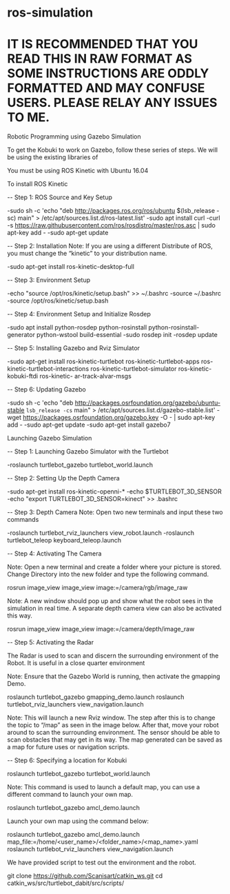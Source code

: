 # ros-simulation
# IT IS RECOMMENDED THAT YOU READ THIS IN RAW FORMAT AS SOME INSTRUCTIONS ARE ODDLY FORMATTED AND MAY CONFUSE USERS. PLEASE RELAY ANY ISSUES TO ME.

Robotic Programming using Gazebo Simulation

To get the Kobuki to work on Gazebo, follow these series of steps. We will be using the existing libraries of 

You must be using ROS Kinetic with Ubuntu 16.04

To install ROS Kinetic

-- Step 1: ROS Source and Key Setup

-sudo sh -c 'echo "deb http://packages.ros.org/ros/ubuntu $(lsb_release -sc) main" > /etc/apt/sources.list.d/ros-latest.list'
-sudo apt install curl 
-curl -s https://raw.githubusercontent.com/ros/rosdistro/master/ros.asc | sudo apt-key add -
-sudo apt-get update

-- Step 2: Installation
Note: If you are using a different Distribute of ROS, you must change the “kinetic” to your   distribution name.

-sudo apt-get install ros-kinetic-desktop-full

-- Step 3: Environment Setup

-echo "source /opt/ros/kinetic/setup.bash" >> ~/.bashrc
-source ~/.bashrc
-source /opt/ros/kinetic/setup.bash

-- Step 4: Environment Setup and Initialize Rosdep

-sudo apt install python-rosdep python-rosinstall python-rosinstall-generator python-wstool build-essential
-sudo rosdep init
-rosdep update

-- Step 5: Installing Gazebo and Rviz Simulator

-sudo apt-get install ros-kinetic-turtlebot ros-kinetic-turtlebot-apps ros-kinetic-turtlebot-interactions ros-kinetic-turtlebot-simulator ros-kinetic-kobuki-ftdi ros-kinetic-   ar-track-alvar-msgs

-- Step 6: Updating Gazebo

-sudo sh -c 'echo "deb http://packages.osrfoundation.org/gazebo/ubuntu-stable `lsb_release -cs` main" > /etc/apt/sources.list.d/gazebo-stable.list'
-wget https://packages.osrfoundation.org/gazebo.key -O - | sudo apt-key add -
-sudo apt-get update
-sudo apt-get install gazebo7


Launching Gazebo Simulation 

-- Step 1: Launching Gazebo Simulator with the Turtlebot

-roslaunch turtlebot_gazebo turtlebot_world.launch

-- Step 2: Setting Up the Depth Camera 

-sudo apt-get install ros-kinetic-openni-*
-echo $TURTLEBOT_3D_SENSOR
-echo "export TURTLEBOT_3D_SENSOR=kinect" >> .bashrc

-- Step 3: Depth Camera 
Note: Open two new terminals and input these two commands

-roslaunch turtlebot_rviz_launchers view_robot.launch
-roslaunch turtlebot_teleop keyboard_teleop.launch

-- Step 4: Activating The Camera

Note: Open a new terminal and create a folder where your picture is stored. Change Directory into the new folder and type the following command.

rosrun image_view image_view image:=/camera/rgb/image_raw

Note: A new window should pop up and show what the robot sees in the simulation in real time. A separate depth camera view can also be activated this way.

rosrun image_view image_view image:=/camera/depth/image_raw

-- Step 5: Activating the Radar 

The Radar is used to scan and discern the surrounding environment of the Robot. It is useful in a close quarter environment

Note: Ensure that the Gazebo World is running, then activate the gmapping Demo.

roslaunch turtlebot_gazebo gmapping_demo.launch
roslaunch turtlebot_rviz_launchers view_navigation.launch

Note: This will launch a new Rviz window. The step after this is to change the topic to “/map” as seen in the image below. After that, move your robot  around to scan the surrounding environment. The sensor should be able to scan obstacles that may get in its way. The map generated can be saved as a map for future uses or navigation scripts.

-- Step 6: Specifying a location for Kobuki 

roslaunch turtlebot_gazebo turtlebot_world.launch

Note: This command is used to launch a default map, you can use a different command to launch your own map.

roslaunch turtlebot_gazebo amcl_demo.launch

Launch your own map using the command below:

roslaunch turtlebot_gazebo amcl_demo.launch map_file:=/home/<user_name>/<folder_name>/<map_name>.yaml
roslaunch turtlebot_rviz_launchers view_navigation.launch

We have provided script to test out the environment and the robot.

git clone https://github.com/Scanisart/catkin_ws.git
cd catkin_ws/src/turtlebot_dabit/src/scripts/
